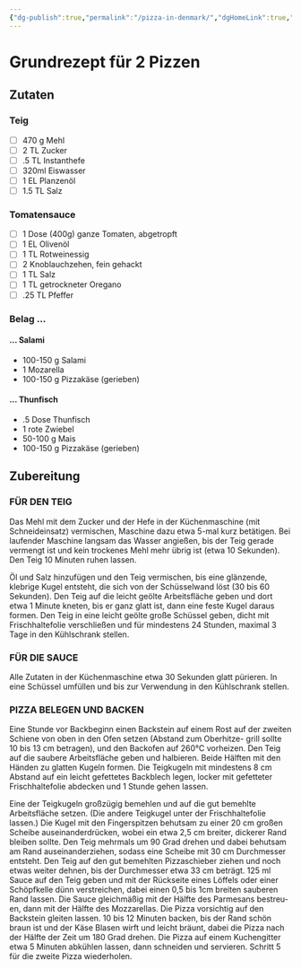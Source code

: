 ```yaml
---
{"dg-publish":true,"permalink":"/pizza-in-denmark/","dgHomeLink":true,"dgPassFrontmatter":false,"dgShowBacklinks":false,"dgShowLocalGraph":false,"dgShowInlineTitle":false}
---
```


# Grundrezept für 2 Pizzen

## Zutaten

### Teig

- [ ] 470 g Mehl
- [ ] 2 TL Zucker
- [ ] .5 TL Instanthefe
- [ ] 320ml Eiswasser
- [ ] 1 EL Planzenöl
- [ ] 1.5 TL Salz

### Tomatensauce

- [ ] 1 Dose (400g) ganze Tomaten, abgetropft
- [ ] 1 EL Olivenöl
- [ ] 1 TL Rotweinessig
- [ ] 2 Knoblauchzehen, fein gehackt
- [ ] 1 TL Salz
- [ ] 1 TL getrockneter Oregano
- [ ] .25 TL Pfeffer

### Belag …

#### … Salami

- 100-150 g Salami
- 1 Mozarella
- 100-150 g Pizzakäse (gerieben)

#### … Thunfisch

- .5 Dose Thunfisch
- 1 rote Zwiebel
- 50-100 g Mais
- 100-150 g Pizzakäse (gerieben)

## Zubereitung

### FÜR DEN TEIG

Das Mehl mit dem Zucker und der Hefe in der Küchenmaschine (mit Schneideinsatz) vermischen, Maschine dazu etwa 5-mal kurz betätigen. Bei laufender Maschine langsam das Wasser angießen, bis der Teig gerade vermengt ist und kein trockenes Mehl mehr übrig ist (etwa 10 Sekunden). Den Teig 10 Minuten ruhen lassen.  

Öl und Salz hinzufügen und den Teig vermischen, bis eine glänzende, klebrige Kugel entsteht, die sich von der Schüsselwand löst (30 bis 60 Sekunden). Den Teig auf die leicht geölte Arbeitsfläche geben und dort etwa 1 Minute kneten, bis er ganz glatt ist, dann eine feste Kugel daraus formen. Den Teig in eine leicht geölte große Schüssel geben, dicht mit Frischhaltefolie verschließen und für mindestens 24 Stunden, maximal 3 Tage in den Kühlschrank stellen.  

### FÜR DIE SAUCE

Alle Zutaten in der Küchenmaschine etwa 30 Sekunden glatt pürieren. In eine Schüssel umfüllen und bis zur Verwendung in den Kühlschrank stellen.  

### PIZZA BELEGEN UND BACKEN

Eine Stunde vor Backbeginn einen Backstein auf einem Rost auf der zweiten Schiene von oben in den Ofen setzen (Abstand zum Oberhitze- grill sollte 10 bis 13 cm betragen), und den Backofen auf 260°C vorheizen. Den Teig auf die saubere Arbeitsfläche geben und halbieren. Beide Hälften mit den Händen zu glatten Kugeln formen. Die Teigkugeln mit mindestens 8 cm Abstand auf ein leicht gefettetes Backblech legen, locker mit gefetteter Frischhaltefolie abdecken und 1 Stunde gehen lassen.  

Eine der Teigkugeln großzügig bemehlen und auf die gut bemehlte Arbeitsfläche setzen. (Die andere Teigkugel unter der Frischhaltefolie lassen.) Die Kugel mit den Fingerspitzen behutsam zu einer 20 cm großen Scheibe auseinanderdrücken, wobei ein etwa 2,5 cm breiter, dickerer Rand bleiben sollte. Den Teig mehrmals um 90 Grad drehen und dabei behutsam am Rand auseinanderziehen, sodass eine Scheibe mit 30 cm Durchmesser entsteht. Den Teig auf den gut bemehlten Pizzaschieber ziehen und noch etwas weiter dehnen, bis der Durchmesser etwa 33 cm beträgt. 125 ml Sauce auf den Teig geben und mit der Rückseite eines Löffels oder einer Schöpfkelle dünn verstreichen, dabei einen 0,5 bis 1cm breiten sauberen Rand lassen. Die Sauce gleichmäßig mit der Hälfte des Parmesans bestreu- en, dann mit der Hälfte des Mozzarellas. Die Pizza vorsichtig auf den Backstein gleiten lassen. 10 bis 12 Minuten backen, bis der Rand schön braun ist und der Käse Blasen wirft und leicht bräunt, dabei die Pizza nach der Hälfte der Zeit um 180 Grad drehen. Die Pizza auf einem Kuchengitter etwa 5 Minuten abkühlen lassen, dann schneiden und servieren. Schritt 5 für die zweite Pizza wiederholen.
